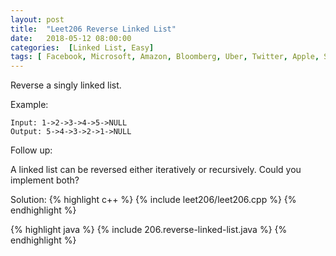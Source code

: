 ```yaml
---
layout: post
title:  "Leet206 Reverse Linked List"
date:   2018-05-12 08:00:00
categories:  [Linked List, Easy]
tags: [ Facebook, Microsoft, Amazon, Bloomberg, Uber, Twitter, Apple, Snapchat, Zenefits, Yelp, Yahoo, Adobe ]
---
```


Reverse a singly linked list.

Example:
```
Input: 1->2->3->4->5->NULL
Output: 5->4->3->2->1->NULL
```
Follow up:

A linked list can be reversed either iteratively or recursively. Could you implement both?

Solution: 
{% highlight c++ %}
{% include leet206/leet206.cpp %}
{% endhighlight %}

{% highlight java %}
{% include 206.reverse-linked-list.java %}
{% endhighlight %}
